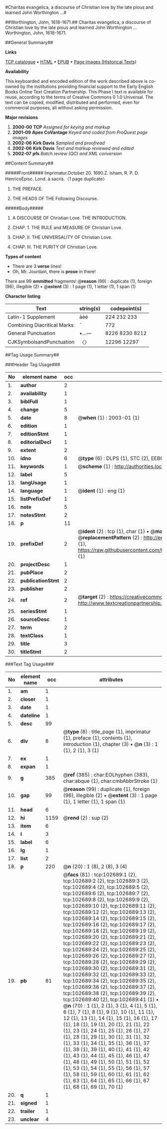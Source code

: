 #Charitas evangelica, a discourse of Christian love by the late pious and learned John Worthington ...#

##Worthington, John, 1618-1671.##
Charitas evangelica, a discourse of Christian love by the late pious and learned John Worthington ...
Worthington, John, 1618-1671.

##General Summary##

**Links**

[TCP catalogue](http://www.ota.ox.ac.uk/tcp/)  • 
[HTML](http://tei.it.ox.ac.uk/tcp/Texts-HTML/free/A67/A67104.html)  • 
[EPUB](http://tei.it.ox.ac.uk/tcp/Texts-EPUB/free/A67/A67104.epub) • 
[Page images (Historical Texts)](https://data.historicaltexts.jisc.ac.uk/view?pubId=eebo-14626992e&pageId=eebo-14626992e-102689-1)

**Availability**

This keyboarded and encoded edition of the
	       work described above is co-owned by the institutions
	       providing financial support to the Early English Books
	       Online Text Creation Partnership. This Phase I text is
	       available for reuse, according to the terms of Creative
	       Commons 0 1.0 Universal. The text can be copied,
	       modified, distributed and performed, even for
	       commercial purposes, all without asking permission.

**Major revisions**

1. __2000-00__ __TCP__ *Assigned for keying and markup*
1. __2001-09__ __Apex CoVantage__ *Keyed and coded from ProQuest page images*
1. __2002-06__ __Kirk Davis__ *Sampled and proofread*
1. __2002-06__ __Kirk Davis__ *Text and markup reviewed and edited*
1. __2002-07__ __pfs__ *Batch review (QC) and XML conversion*

##Content Summary##

#####Front#####
Imprimatur.October 20. 1690.Z. Isham, R. P. D. HenricoEpisc. Lond. à sacris.〈1 page duplicate〉
1. THE PREFACE.

1. THE HEADS OF THE Following Discourse.

#####Body#####

1. A DISCOURSE OF Christian Love. THE INTRODUCTION.

1. CHAP. 1. THE RULE and MEASURE OF Christian Love.

1. CHAP. II. THE UNIVERSALITY OF Christian Love.

1. CHAP. III. THE PURITY OF Christian Love.

**Types of content**

  * There are 3 **verse** lines!
  * Oh, Mr. Jourdain, there is **prose** in there!

There are 99 **ommitted** fragments! 
 @__reason__ (99) : duplicate (1), foreign (96), illegible (2)  •  @__extent__ (3) : 1 page (1), 1 letter (1), 1 span (1)

**Character listing**


|Text|string(s)|codepoint(s)|
|---|---|---|
|Latin-1 Supplement|àèé|224 232 233|
|Combining             Diacritical Marks|̄|772|
|General Punctuation|•…—|8226 8230 8212|
|CJKSymbolsandPunctuation|〈〉|12296 12297|

##Tag Usage Summary##

###Header Tag Usage###

|No|element name|occ|attributes|
|---|---|---|---|
|1.|__author__|2||
|2.|__availability__|1||
|3.|__biblFull__|1||
|4.|__change__|5||
|5.|__date__|8| @__when__ (1) : 2003-01 (1)|
|6.|__edition__|1||
|7.|__editionStmt__|1||
|8.|__editorialDecl__|1||
|9.|__extent__|2||
|10.|__idno__|6| @__type__ (6) : DLPS (1), STC (2), EEBO-CITATION (1), OCLC (1), VID (1)|
|11.|__keywords__|1| @__scheme__ (1) : http://authorities.loc.gov/ (1)|
|12.|__label__|5||
|13.|__langUsage__|1||
|14.|__language__|1| @__ident__ (1) : eng (1)|
|15.|__listPrefixDef__|1||
|16.|__note__|5||
|17.|__notesStmt__|2||
|18.|__p__|11||
|19.|__prefixDef__|2| @__ident__ (2) : tcp (1), char (1)  •  @__matchPattern__ (2) : ([0-9\-]+):([0-9IVX]+) (1), (.+) (1)  •  @__replacementPattern__ (2) : http://eebo.chadwyck.com/downloadtiff?vid=$1&page=$2 (1), https://raw.githubusercontent.com/textcreationpartnership/Texts/master/tcpchars.xml#$1 (1)|
|20.|__projectDesc__|1||
|21.|__pubPlace__|2||
|22.|__publicationStmt__|2||
|23.|__publisher__|2||
|24.|__ref__|2| @__target__ (2) : https://creativecommons.org/publicdomain/zero/1.0/ (1), http://www.textcreationpartnership.org/docs/. (1)|
|25.|__seriesStmt__|1||
|26.|__sourceDesc__|1||
|27.|__term__|2||
|28.|__textClass__|1||
|29.|__title__|3||
|30.|__titleStmt__|2||


###Text Tag Usage###

|No|element name|occ|attributes|
|---|---|---|---|
|1.|__am__|1||
|2.|__closer__|1||
|3.|__date__|1||
|4.|__dateline__|1||
|5.|__desc__|99||
|6.|__div__|8| @__type__ (8) : title_page (1), imprimatur (1), preface (1), contents (1), introduction (1), chapter (3)  •  @__n__ (3) : 1 (1), 2 (1), 3 (1)|
|7.|__ex__|1||
|8.|__expan__|1||
|9.|__g__|385| @__ref__ (385) : char:EOLhyphen (383), char:abque (1), char:cmbAbbrStroke (1)|
|10.|__gap__|99| @__reason__ (99) : duplicate (1), foreign (96), illegible (2)  •  @__extent__ (3) : 1 page (1), 1 letter (1), 1 span (1)|
|11.|__head__|6||
|12.|__hi__|1159| @__rend__ (2) : sup (2)|
|13.|__item__|6||
|14.|__l__|3||
|15.|__label__|6||
|16.|__lg__|1||
|17.|__list__|2||
|18.|__p__|220| @__n__ (20) : 1 (8), 2 (8), 3 (4)|
|19.|__pb__|81| @__facs__ (81) : tcp:102689:1 (2), tcp:102689:2 (2), tcp:102689:3 (2), tcp:102689:4 (2), tcp:102689:5 (2), tcp:102689:6 (2), tcp:102689:7 (2), tcp:102689:8 (2), tcp:102689:9 (2), tcp:102689:10 (2), tcp:102689:11 (2), tcp:102689:12 (2), tcp:102689:13 (2), tcp:102689:14 (2), tcp:102689:15 (2), tcp:102689:16 (2), tcp:102689:17 (2), tcp:102689:18 (2), tcp:102689:19 (2), tcp:102689:20 (2), tcp:102689:21 (2), tcp:102689:22 (2), tcp:102689:23 (2), tcp:102689:24 (2), tcp:102689:25 (2), tcp:102689:26 (2), tcp:102689:27 (2), tcp:102689:28 (2), tcp:102689:29 (2), tcp:102689:30 (2), tcp:102689:31 (2), tcp:102689:32 (2), tcp:102689:33 (2), tcp:102689:34 (2), tcp:102689:35 (2), tcp:102689:36 (2), tcp:102689:37 (2), tcp:102689:38 (2), tcp:102689:39 (2), tcp:102689:40 (2), tcp:102689:41 (1)  •  @__n__ (70) : 1 (1), 2 (1), 3 (1), 4 (1), 5 (1), 6 (1), 7 (1), 8 (1), 9 (1), 10 (1), 11 (1), 12 (1), 13 (1), 14 (1), 15 (1), 16 (1), 17 (1), 18 (1), 19 (1), 20 (1), 21 (1), 22 (1), 23 (1), 24 (1), 25 (1), 26 (1), 27 (1), 28 (1), 29 (1), 30 (1), 31 (1), 32 (1), 33 (1), 34 (1), 35 (1), 36 (1), 37 (1), 38 (1), 39 (1), 40 (1), 41 (1), 42 (1), 43 (1), 44 (1), 45 (1), 46 (1), 47 (1), 48 (1), 49 (1), 50 (1), 51 (1), 52 (1), 53 (1), 54 (1), 55 (1), 56 (1), 57 (1), 58 (1), 59 (1), 60 (1), 61 (1), 62 (1), 63 (1), 64 (1), 65 (1), 66 (1), 67 (1), 68 (1), 69 (1), 70 (1)|
|20.|__q__|1||
|21.|__signed__|1||
|22.|__trailer__|1||
|23.|__unclear__|4||
